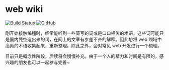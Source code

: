# web wiki

[![Build Status](https://travis-ci.com/anran758/web-wiki.svg?branch=master)](https://travis-ci.com/anran758/web-wiki)
[![GitHub](https://img.shields.io/github/license/anran758/web-wiki)](https://github.com/anran758/web-wiki/blob/master/LICENSE)

刚开始接触编程时，经常能听到一些简写的词或是口口相传的术语。这些词可能只是国内凭空造出来的词，在网上的文章有参差不齐的解释。因此想将 web 领域中高频的术语收集起来，重新整理。除此之外，会对常见 web 开发进行一个梳理。

目前只是概念性阶段，后续将会慢慢补充。由于一个人的精力和时间是有限的，感兴趣的朋友也可以一起参与完善~
